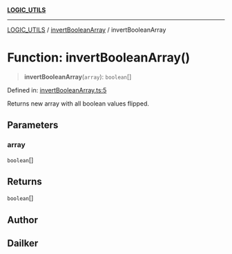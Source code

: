 [**LOGIC_UTILS**](../../README.md)

***

[LOGIC_UTILS](../../README.md) / [invertBooleanArray](../README.md) / invertBooleanArray

# Function: invertBooleanArray()

> **invertBooleanArray**(`array`): `boolean`[]

Defined in: [invertBooleanArray.ts:5](https://github.com/dailker/everyutil/blob/c1119b9befc384594ad07b4277ef37c36f79d0c2/src/logic/invertBooleanArray.ts#L5)

Returns new array with all boolean values flipped.

## Parameters

### array

`boolean`[]

## Returns

`boolean`[]

## Author

## Dailker
